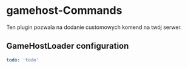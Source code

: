 # gamehost-Commands

Ten plugin pozwala na dodanie customowych komend na twój serwer.

## GameHostLoader configuration
```yaml
todo: 'todo'
```